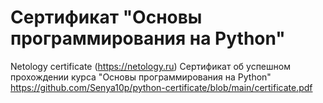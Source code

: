 # Сертификат "Основы программирования на Python"
Netology certificate (https://netology.ru)
Сертификат об успешном прохождении курса "Основы программирования на Python"
https://github.com/Senya10p/python-certificate/blob/main/certificate.pdf
